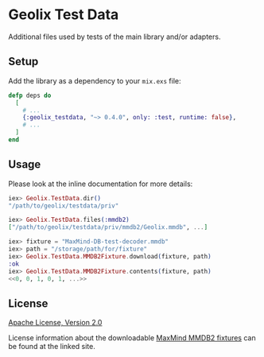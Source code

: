 # Geolix Test Data

Additional files used by tests of the main library and/or adapters.

## Setup

Add the library as a dependency to your `mix.exs` file:

```elixir
defp deps do
  [
    # ...
    {:geolix_testdata, "~> 0.4.0", only: :test, runtime: false},
    # ...
  ]
end
```

## Usage

Please look at the inline documentation for more details:

```elixir
iex> Geolix.TestData.dir()
"/path/to/geolix/testdata/priv"

iex> Geolix.TestData.files(:mmdb2)
["/path/to/geolix/testdata/priv/mmdb2/Geolix.mmdb", ...]

iex> fixture = "MaxMind-DB-test-decoder.mmdb"
iex> path = "/storage/path/for/fixture"
iex> Geolix.TestData.MMDB2Fixture.download(fixture, path)
:ok
iex> Geolix.TestData.MMDB2Fixture.contents(fixture, path)
<<0, 0, 1, 0, 1, ...>>
```

## License

[Apache License, Version 2.0](http://www.apache.org/licenses/LICENSE-2.0)

License information about the downloadable [MaxMind MMDB2 fixtures](https://github.com/maxmind/MaxMind-DB) can be found at the linked site.
